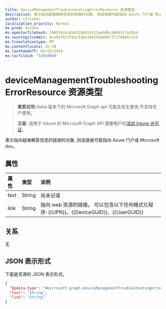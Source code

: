 ```yaml
---
title: deviceManagementTroubleshootingErrorResource 资源类型
description: 表示指向疑难解答信息的链接的对象, 则该链接可能指向 Azure 门户或 Microsoft doc。
author: tfitzmac
localization_priority: Normal
ms.prod: Intune
ms.openlocfilehash: 5905f62a1da0329db1b311ae586cdb64517a2b5d
ms.sourcegitcommit: 0ce657622f42c510a104156a96bf1f1f040bc1cd
ms.translationtype: MT
ms.contentlocale: zh-CN
ms.lasthandoff: 04/24/2019
ms.locfileid: "32554049"
---
```

# <a name="devicemanagementtroubleshootingerrorresource-resource-type"></a>deviceManagementTroubleshootingErrorResource 资源类型

> **重要说明:**/beta 版本下的 Microsoft Graph api 可能会发生更改;不支持生产使用。

> **注意:** 适用于 Intune 的 Microsoft Graph API 需要租户的[活动 Intune 许可证](https://go.microsoft.com/fwlink/?linkid=839381)。

表示指向疑难解答信息的链接的对象, 则该链接可能指向 Azure 门户或 Microsoft doc。

## <a name="properties"></a>属性
|属性|类型|说明|
|:---|:---|:---|
|text|String|尚未记录|
|link|String|指向 web 资源的链接。 可以包含以下任何格式化程序: {{UPN}}、{{DeviceGUID}}、{{UserGUID}}|

## <a name="relationships"></a>关系
无

## <a name="json-representation"></a>JSON 表示形式
下面是资源的 JSON 表示形式。
<!-- {
  "blockType": "resource",
  "@odata.type": "microsoft.graph.deviceManagementTroubleshootingErrorResource"
}
-->
``` json
{
  "@odata.type": "#microsoft.graph.deviceManagementTroubleshootingErrorResource",
  "text": "String",
  "link": "String"
}
```



